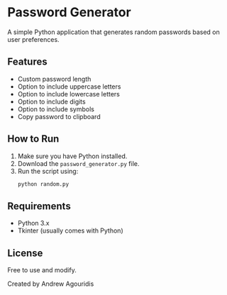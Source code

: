 # Password Generator  

A simple Python application that generates random passwords based on user preferences.  

## Features  
- Custom password length  
- Option to include uppercase letters  
- Option to include lowercase letters  
- Option to include digits  
- Option to include symbols  
- Copy password to clipboard  

## How to Run  
1. Make sure you have Python installed.  
2. Download the `password_generator.py` file.  
3. Run the script using:  
   ```bash  
   python random.py  
   ```  

## Requirements  
- Python 3.x  
- Tkinter (usually comes with Python)  

## License  
Free to use and modify.  

Created by Andrew Agouridis
